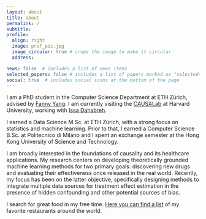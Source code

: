 ```yaml
---
layout: about
title: about
permalink: /
subtitle: 
profile:
  align: right
  image: prof_pic.jpg
  image_circular: true # crops the image to make it circular
  address: 

news: false  # includes a list of news items
selected_papers: false # includes a list of papers marked as "selected={true}"
social: true  # includes social icons at the bottom of the page
---
```



I am a PhD student in the Computer Science Department at ETH Zürich, advised by <a href="https://sml.inf.ethz.ch/group/fannyy/"> Fanny Yang</a>. I am currently visiting the <a href="https://causalab.sph.harvard.edu/"> CAUSALab</a> at Harvard University, working with <a href="https://www.hsph.harvard.edu/profile/issa-dahabreh/">Issa Dahabreh</a>.

I earned a Data Science M.Sc. at ETH Zürich, with a strong focus on statistics and machine learning. Prior to that, I earned a Computer Science B.Sc. at Politecnico di Milano and I spent an exchange semester at the Hong Kong University of Science and Technology.

I am broadly interested in the foundations of causality and its healthcare applications. My research centers on developing theoretically grounded machine learning methods for two primary goals: discovering new drugs and evaluating their effectiveness once released in the real world. Recently, my focus has been on the latter objective, specifically designing methods to integrate multiple data sources for treatment effect estimation in the presence of hidden confounding and other potential sources of bias.


I search for great food in my free time. <a href="https://silky-devourer-ef0.notion.site/Great-Food-38c2cb9c1726413f97d2ee6c77dedfe7"> Here you can find a list</a> of my favorite restaurants around the world.
